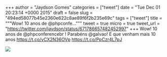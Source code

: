 
+++
author = "Jaydson Gomes"
categories = ["tweet"]
date = "Tue Dec 01 20:23:14 +0000 2015"
draft = false
slug = "494ed58077b45e2360e622c8ae89f6f2b235e69c"
tags = ["tweet"]
title = """Wow! 10 anos de @phpconfe..."""
tweet = true
micro = true
tweet_url = "https://twitter.com/jaydson/status/671786657482452997"
+++
Wow! 10 anos de @phpconferencebr ! Parabéns @galvao! E que venham mais 10 anos https://t.co/vCX2N36OVp https://t.co/PpCzr4L7pJ

![](/images/tweet-media/671786657482452997-CVKqWxxWEAAkX4N.jpg)